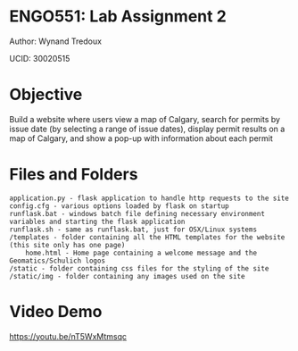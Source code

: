 # ENGO551: Lab Assignment 2
Author: Wynand Tredoux

UCID: 30020515

# Objective
Build a website where users view a map of Calgary, search for permits by issue date (by selecting a range of issue dates), display permit results on a map of Calgary, and show a pop-up with information about each permit

# Files and Folders
	application.py - flask application to handle http requests to the site
	config.cfg - various options loaded by flask on startup
	runflask.bat - windows batch file defining necessary environment variables and starting the flask application
	runflask.sh - same as runflask.bat, just for OSX/Linux systems
	/templates - folder containing all the HTML templates for the website (this site only has one page)
		home.html - Home page containing a welcome message and the Geomatics/Schulich logos
	/static - folder containing css files for the styling of the site
	/static/img - folder containing any images used on the site

# Video Demo
https://youtu.be/nT5WxMtmsqc